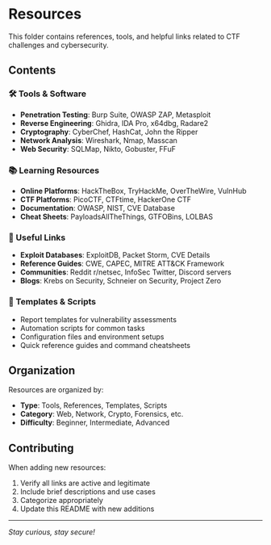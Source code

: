 # Resources

This folder contains references, tools, and helpful links related to CTF challenges and cybersecurity.

## Contents

### 🛠️ Tools & Software
- **Penetration Testing**: Burp Suite, OWASP ZAP, Metasploit
- **Reverse Engineering**: Ghidra, IDA Pro, x64dbg, Radare2
- **Cryptography**: CyberChef, HashCat, John the Ripper
- **Network Analysis**: Wireshark, Nmap, Masscan
- **Web Security**: SQLMap, Nikto, Gobuster, FFuF

### 📚 Learning Resources
- **Online Platforms**: HackTheBox, TryHackMe, OverTheWire, VulnHub
- **CTF Platforms**: PicoCTF, CTFtime, HackerOne CTF
- **Documentation**: OWASP, NIST, CVE Database
- **Cheat Sheets**: PayloadsAllTheThings, GTFOBins, LOLBAS

### 🔗 Useful Links
- **Exploit Databases**: ExploitDB, Packet Storm, CVE Details
- **Reference Guides**: CWE, CAPEC, MITRE ATT&CK Framework
- **Communities**: Reddit r/netsec, InfoSec Twitter, Discord servers
- **Blogs**: Krebs on Security, Schneier on Security, Project Zero

### 📝 Templates & Scripts
- Report templates for vulnerability assessments
- Automation scripts for common tasks
- Configuration files and environment setups
- Quick reference guides and command cheatsheets

## Organization

Resources are organized by:
- **Type**: Tools, References, Templates, Scripts
- **Category**: Web, Network, Crypto, Forensics, etc.
- **Difficulty**: Beginner, Intermediate, Advanced

## Contributing

When adding new resources:
1. Verify all links are active and legitimate
2. Include brief descriptions and use cases
3. Categorize appropriately
4. Update this README with new additions

---

*Stay curious, stay secure!*
